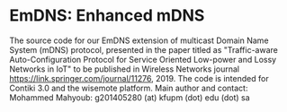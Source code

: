 EmDNS: Enhanced mDNS
============================
The source code for our EmDNS extension of multicast Domain Name System (mDNS) protocol, presented in the paper titled as "Traffic-aware Auto-Configuration Protocol for Service Oriented Low-power and Lossy Networks in IoT" to be published in Wireless Networks journal https://link.springer.com/journal/11276, 2019. The code is intended for Contiki 3.0 and the wisemote platform. Main author and contact: Mohammed Mahyoub: g201405280 (at) kfupm (dot) edu (dot) sa 
